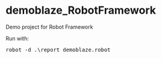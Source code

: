 # demoblaze_RobotFramework
Demo project for Robot Framework

Run with:
<pre>robot -d .\report demoblaze.robot</pre>
